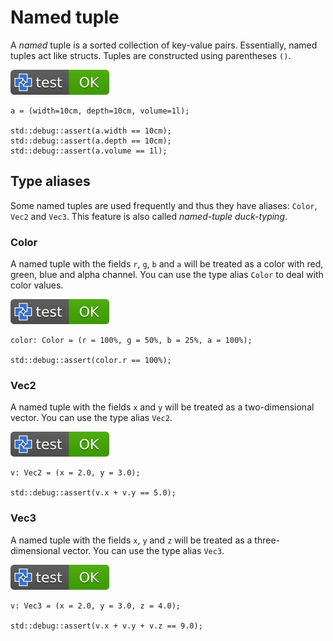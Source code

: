 # Named tuple

A *named* tuple is a sorted collection of key-value pairs.
Essentially, named tuples act like structs.
Tuples are constructed using parentheses `()`.

[![test](.test/types_named_tuple.svg)](.test/types_named_tuple.log)

```µcad,types_named_tuple
a = (width=10cm, depth=10cm, volume=1l);

std::debug::assert(a.width == 10cm);
std::debug::assert(a.depth == 10cm);
std::debug::assert(a.volume == 1l);
```


## Type aliases 

Some named tuples are used frequently and thus they have aliases: `Color`, `Vec2` and `Vec3`.
This feature is also called *named-tuple duck-typing*.

### Color

A named tuple with the fields `r`, `g`, `b` and `a` will be treated as a color with red, green, blue and alpha channel.
You can use the type alias `Color` to deal with color values.

[![test](.test/types_named_tuple_color.svg)](.test/types_named_tuple_color.log)

```µcad,types_named_tuple_color
color: Color = (r = 100%, g = 50%, b = 25%, a = 100%);

std::debug::assert(color.r == 100%);
```

### Vec2

A named tuple with the fields `x` and `y` will be treated as a two-dimensional vector.
You can use the type alias `Vec2`.

[![test](.test/types_named_tuple_vec2.svg)](.test/types_named_tuple_vec2.log)

```µcad,types_named_tuple_vec2
v: Vec2 = (x = 2.0, y = 3.0);

std::debug::assert(v.x + v.y == 5.0);
```

### Vec3

A named tuple with the fields `x`, `y` and `z` will be treated as a three-dimensional vector.
You can use the type alias `Vec3`.

[![test](.test/types_named_tuple_vec3.svg)](.test/types_named_tuple_vec3.log)

```µcad,types_named_tuple_vec3
v: Vec3 = (x = 2.0, y = 3.0, z = 4.0);

std::debug::assert(v.x + v.y + v.z == 9.0);
```

